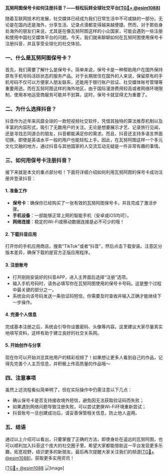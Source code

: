 **瓦努阿图保号卡如何注册抖音？——轻松玩转全球社交平台[[TG💪+ @esim1088](https://t.me/s/esim1088)]**

随着互联网技术的发展，社交媒体已经成为我们日常生活中不可或缺的一部分。无论是在国内还是海外，分享生活、记录点滴都变得越来越便捷。然而，对于那些身处海外的朋友们来说，尤其是在像瓦努阿图这样的小众国家，可能会遇到一些注册和使用中国社交媒体平台的问题。今天，我们就来聊聊如何在瓦努阿图使用保号卡注册抖音，并且享受全球化的社交体验。

### 一、什么是瓦努阿图保号卡？

首先，我们需要了解什么是保号卡。简单来说，保号卡是一种帮助用户在国外保持原有手机号码活跃状态的服务产品。对于长期居住在国外的人来说，保留原有的手机号码不仅可以方便家人朋友联系，还能用于银行账户验证、社交媒体账号管理等重要用途。而在瓦努阿图这样的海外地区，由于国际漫游费用较高或者网络环境限制，使用本地运营商服务可能并不划算。这时，保号卡就显得尤为重要了。

### 二、为什么选择抖音？

抖音作为近年来风靡全球的一款短视频社交软件，凭借其独特的算法推荐机制以及丰富的内容形式，吸引了无数用户的关注。无论是想要展示才艺、记录旅行见闻，还是寻找志同道合的朋友，抖音都能满足你的需求。而且，抖音还支持多语言界面切换，即使是英语水平一般的用户也能轻松上手。因此，在瓦努阿图这样一个多元文化交融的地方，通过抖音与其他国家的人交流互动无疑是一件非常有趣的事情。

### 三、如何用保号卡注册抖音？

接下来就是本文的重点部分啦！下面将详细介绍如何利用瓦努阿图的保号卡成功注册并登录抖音：

#### 1. 准备工作
- **保号卡**：确保你已经购买了一张有效的瓦努阿图保号卡，并且完成了激活步骤。
- **手机设备**：一部能够正常上网的智能手机（安卓或iOS均可）。
- **网络连接**：稳定的Wi-Fi或移动数据连接是必不可少的哦！

#### 2. 下载抖音应用
打开你的手机应用商店，搜索“TikTok”或者“抖音”，然后点击下载安装。注意区分版本差异，确保下载的是官方正版应用程序。

#### 3. 注册账号
- 打开刚刚安装好的抖音APP，进入主界面后选择“注册”选项。
- 输入手机号码时，请务必填写你在瓦努阿图使用的保号卡号码。这是整个过程中最关键的部分之一。
- 系统会向该号码发送一条验证码短信，你需要及时查收并输入正确才能继续下一步操作。

#### 4. 完善个人信息
完成基本注册之后，系统会引导你设置密码、头像等内容。这里建议大家尽量真实地填写资料，这样有助于建立良好的社交关系网。

#### 5. 开始创作与分享
现在你可以开始浏览其他用户的精彩视频了！如果想让更多人看到自己的作品，记得先完善个人主页信息，并积极上传高质量的作品哦～

### 四、注意事项

虽然上述流程看似简单明了，但在实际操作中仍需注意以下几点：
- 确认保号卡是否支持接收境外短信，避免因无法获取验证码而失败；
- 如果遇到网络问题导致注册失败，可以尝试更换Wi-Fi环境重新尝试；
- 抖音账号一旦创建成功后，请妥善保管相关信息，防止他人盗用。

### 五、结语

通过以上介绍可以看出，只要掌握了正确的方法，即使身处在遥远的瓦努阿图，也可以顺利加入抖音这个庞大的社交圈子里。希望大家都能借助这一平台发现更多乐趣，拓宽视野，结识更多的新朋友。最后再次提醒大家关注我们的频道[[TG💪+ @esim1088](https://t.me/s/esim1088)]，获取更多实用资讯！

[[TG💪+ @esim1088](https://t.me/s/esim1088) ![Image](https://i.postimg.cc/4NQfJmqS/Snipaste-2025-05-13-00-14-12.png)]